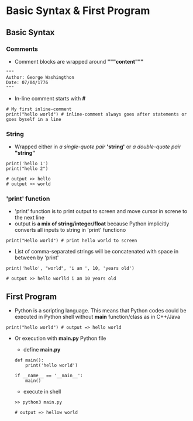 # Basic Syntax & First Program

## Basic Syntax

### Comments
* Comment blocks are wrapped around **"""content"""**
```
"""
Author: George Washingthon
Date: 07/04/1776
"""
```
* In-line comment starts with **#**
```
# My first inline-comment
print("hello world") # inline-comment always goes after statements or goes byself in a line
```

### String
* Wrapped either in _a single-quote pair_ **'string'** or _a double-quote pair_ **"string"**
```
print('hello 1')
print("hello 2")

# output >> hello
# output >> world
``` 

### 'print' function
* 'print' function is to print output to screen and move cursor in screne to the next line
*  output is **a mix of string/integer/float** because Python implicitly converts all inputs to string in 'print' functiono
```
print("Hello world") # print hello world to screen
```
* List of comma-separated strings will be concatenated with space in between by 'print'
```
print('hello', "world", 'i am ', 10, 'years old')

# output >> hello worlld i am 10 years old
```

## First Program
* Python is a scripting language. This means that Python codes could be executed in Python shell without **main** function/class as in C++/Java 
```
print("hello world") # output => hello world
```
- Or execution with **main.py** Python file
	- define **main.py**
	```
	def main():
		print('hello world')

	if __name__ == '__main__':
		main()
	```

	- execute in shell
	```
	>> python3 main.py

	# output => hellow world
	```
